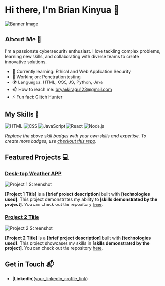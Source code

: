 # Hi there, I'm Brian Kinyua 👋

![Banner Image]("C:\Users\HP\Downloads\portrait-man-cartoon-style.jpg")

## About Me 🚀

I'm a passionate cybersecurity enthusiast. I love tackling complex problems, learning new skills, and collaborating with diverse teams to create innovative solutions.

- 🌱 Currently learning: Ethical and Web Application Security
- 🔭 Working on: Penetration testing
- 🌍 Languages: HTML, CSS, JS, Python, Java
- 📫 How to reach me: bryankiragu123@gmail.com
- ⚡ Fun fact: Glitch Hunter

## My Skills 🧠

![HTML](https://img.shields.io/badge/-HTML-E34F26?style=flat-square&logo=html5&logoColor=white)
![CSS](https://img.shields.io/badge/-CSS-1572B6?style=flat-square&logo=css3&logoColor=white)
![JavaScript](https://img.shields.io/badge/-JavaScript-F7DF1E?style=flat-square&logo=javascript&logoColor=black)
![React](https://img.shields.io/badge/-React-61DAFB?style=flat-square&logo=react&logoColor=black)
![Node.js](https://img.shields.io/badge/-Node.js-339933?style=flat-square&logo=node.js&logoColor=white)

*Replace the above skill badges with your own skills and expertise. To create more badges, use [checkout this repo](https://github.com/alexandresanlim/Badges4-README.md-Profile).*

## Featured Projects 💻

### [Desk-top Weather APP](https://github.com/bryank-4/desktop-weather-app.git)

![Project 1 Screenshot](project_1_screenshot_url)

**[Project 1 Title]** is a **[brief project description]** built with **[technologies used]**. This project demonstrates my ability to **[skills demonstrated by the project]**. You can check out the repository [here](project_1_repository_link).

### [Project 2 Title](project_2_link)

![Project 2 Screenshot](project_2_screenshot_url)

**[Project 2 Title]** is a **[brief project description]** built with **[technologies used]**. This project showcases my skills in **[skills demonstrated by the project]**. You can check out the repository [here](project_2_repository_link).

## Get in Touch 📬

- **[LinkedIn]**([your_linkedin_profile_link](https://www.linkedin.com/in/brian-kinyua-4bkk2284k2/))



